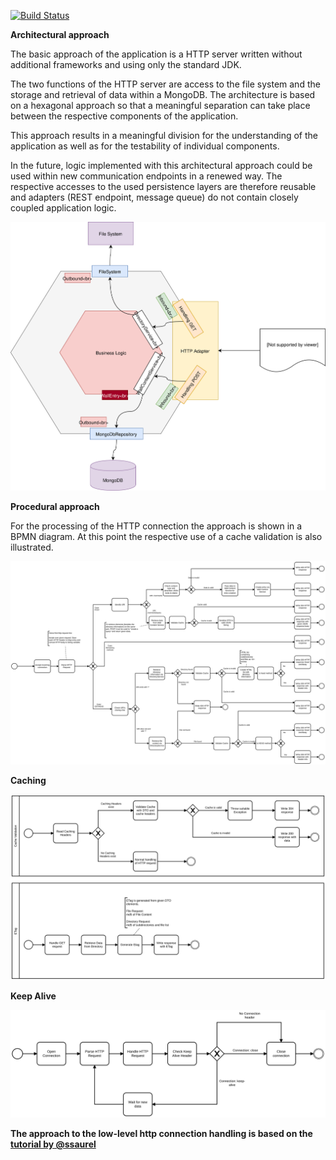 [![Build Status](https://travis-ci.org/lennartblom/http-content-delivery-server.svg?branch=master)](https://travis-ci.org/lennartblom/http-content-delivery-server)


**Architectural approach**

The basic approach of the application is a HTTP server 
written without additional frameworks and using only the standard JDK.

The two functions of the HTTP server are access to the file system and the storage and retrieval of data within a MongoDB. 
The architecture is based on a hexagonal approach so that a meaningful separation can take place between the respective components of the application.

This approach results in a meaningful division for the understanding of the application as well as for the testability of individual components.

In the future, logic implemented with this architectural approach could be used within new communication endpoints in 
a renewed way. The respective accesses to the used persistence layers are therefore reusable and 
adapters (REST endpoint, message queue) do not contain closely coupled application logic.

![](documentation/architecture.svg)

**Procedural approach**

For the processing of the HTTP connection the approach is shown in a BPMN diagram. 
At this point the respective use of a cache validation is also illustrated.

![](documentation/http_handling.svg)

**Caching**

![](documentation/caching.svg)

**Keep Alive**

![](documentation/keep_alive.svg)


**The approach to the low-level http connection handling is based on the [tutorial by @ssaurel](https://medium.com/@ssaurel/create-a-simple-http-web-server-in-java-3fc12b29d5fd)**


